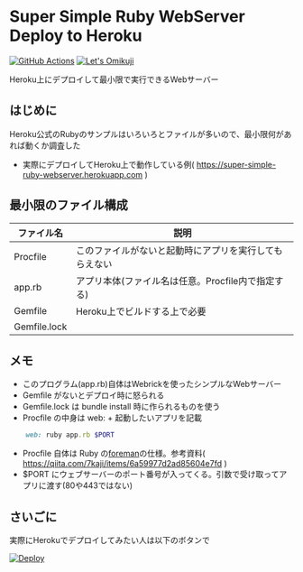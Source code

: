 # Super Simple Ruby WebServer Deploy to Heroku

[![GitHub Actions](https://github.com/GOROman/SuperSimpleRubyWebServerDeployToHeroku/workflows/GitHub%20Actions/badge.svg)](https://github.com/GOROman/SuperSimpleRubyWebServerDeployToHeroku/workflows/GitHub%20Actions/)
[![Let's Omikuji](https://goroman-omikuji.herokuapp.com/omikuji.svg)](https://goroman-omikuji.herokuapp.com/)

Heroku上にデプロイして最小限で実行できるWebサーバー

## はじめに

Heroku公式のRubyのサンプルはいろいろとファイルが多いので、最小限何があれば動くか調査した

- 実際にデプロイしてHeroku上で動作している例( https://super-simple-ruby-webserver.herokuapp.com )


## 最小限のファイル構成

|ファイル名|説明|
|---|---|
|Procfile|このファイルがないと起動時にアプリを実行してもらえない|
|app.rb|アプリ本体(ファイル名は任意。Procfile内で指定する)|
|Gemfile|Heroku上でビルドする上で必要|
|Gemfile.lock||

## メモ

- このプログラム(app.rb)自体はWebrickを使ったシンプルなWebサーバー
- Gemfile がないとデプロイ時に怒られる
- Gemfile.lock は bundle install 時に作られるものを使う
- Procfile の中身は web: + 起動したいアプリを記載
```ruby
    web: ruby app.rb $PORT
```
- Procfile 自体は Ruby の[foreman](http://ddollar.github.io/foreman/)の仕様。参考資料( https://qiita.com/7kaji/items/6a59977d2ad85604e7fd )
- $PORT にウェブサーバーのポート番号が入ってくる。引数で受け取ってアプリに渡す(80や443ではない)


## さいごに

実際にHerokuでデプロイしてみたい人は以下のボタンで

[![Deploy](https://www.herokucdn.com/deploy/button.svg)](https://heroku.com/deploy?template=https://github.com/GOROman/SuperSimpleRubyWebServerDeployToHeroku)
